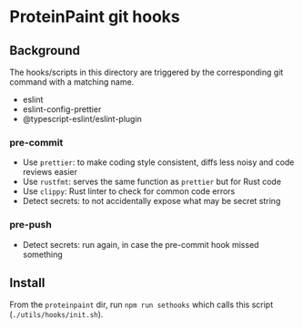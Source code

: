 # ProteinPaint git hooks

## Background

The hooks/scripts in this directory are triggered by the corresponding git command
with a matching name.

- eslint
- eslint-config-prettier
- @typescript-eslint/eslint-plugin

### pre-commit

- Use `prettier`: to make coding style consistent, diffs less noisy and code reviews easier
- Use `rustfmt`: serves the same function as `prettier` but for Rust code
- Use `clippy`: Rust linter to check for common code errors
- Detect secrets: to not accidentally expose what may be secret string

### pre-push

- Detect secrets: run again, in case the pre-commit hook missed something

## Install

From the `proteinpaint` dir, run `npm run sethooks` which calls this script (`./utils/hooks/init.sh`).
